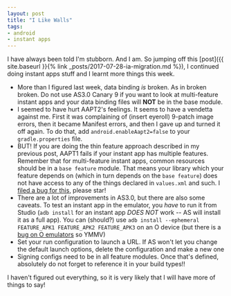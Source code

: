 ```yaml
---
layout: post
title: "I Like Walls"
tags:
- android
- instant apps
---
```

I have always been told I'm stubborn. And I am. So jumping off this [post]({{ site.baseurl }}{% link _posts/2017-07-28-ia-migration.md %}), I continued doing instant apps stuff and I learnt more things this week.

- More than I figured last week, data binding _is_ broken. As in broken broken. Do not use AS3.0 Canary 9 if you want to look at multi-feature instant apps and your data binding files will __NOT__ be in the base module.
-  I seemed to have hurt AAPT2's feelings. It seems to have a vendetta against me. First it was complaining of (insert eyeroll) 9-patch image errors, then it became Manifest errors, and then I gave up and turned it off again. To do that, add `android.enableAapt2=false` to your `gradle.properties` file.
- BUT! If you are doing the thin feature approach described in my previous post, AAPT1 fails if your instant app has multiple features. Remember that for multi-feature instant apps, common resources should be in a `base feature` module. That means your library which your feature depends on (which in turn depends on the `base feature`) does not have access to any of the things declared in `values.xml` and such. I [filed a bug for this](https://issuetracker.google.com/issues/64371522), please star!
- There are a lot of improvements in AS3.0, but there are also some caveats. To test an instant app in the emulator, you *have* to run it from Studio (`adb install` for an instant app *DOES NOT* work -- AS will install it as a full app). You can (should?) use `adb install --ephemeral FEATURE_APK1 FEATURE_APK2 FEATURE_APK3` on an O device (but there is a [bug on O emulators](https://issuetracker.google.com/issues/64100568) so YMMV)
- Set your run configuration to launch a URL. If AS won't let you change the default launch options, delete the configuration and make a new one
- Signing configs need to be in all feature modules. Once that's defined, absolutely do not forget to reference it in your build types!!

I haven't figured out everything, so it is very likely that I will have more of things to say!